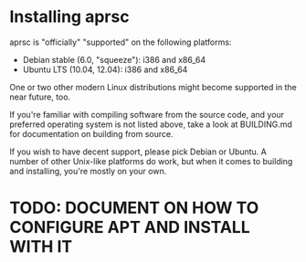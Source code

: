 
Installing aprsc
================

aprsc is "officially" "supported" on the following platforms:

* Debian stable (6.0, "squeeze"): i386 and x86_64
* Ubuntu LTS (10.04, 12.04): i386 and x86_64

One or two other modern Linux distributions might become supported in the
near future, too.

If you're familiar with compiling software from the source code, and
your preferred operating system is not listed above, take a look at
BUILDING.md for documentation on building from source.

If you wish to have decent support, please pick Debian or Ubuntu. A number
of other Unix-like platforms do work, but when it comes to building and
installing, you're mostly on your own.


TODO: DOCUMENT ON HOW TO CONFIGURE APT AND INSTALL WITH IT
==========================================================

